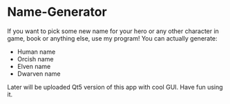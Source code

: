 # Name-Generator
If you want to pick some new name for your hero or any other character in game, book or anything else, use my program!
You can actually generate:
- Human name
- Orcish name
- Elven name
- Dwarven name

Later will be uploaded Qt5 version of this app with cool GUI.
Have fun using it.

